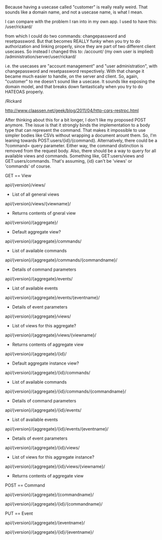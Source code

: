 Because having a usecase called "customer" is really really weird. That 
sounds like a domain name, and not a usecase name, is what I mean.

I can compare with the problem I ran into in my own app. I used to have 
this:
/user/rickard/

from which I could do two commands: changepassword and resetpassword. 
But that becomes REALLY funky when you try to do authorization and 
linking properly, since they are part of two different client usecases. 
So instead I changed this to:
/account/ (my own user is implied)
/administration/server/user/rickard/

i.e. the usecases are "account management" and "user administration", 
with changepassword and resetpassword respectively. With that change it 
became much easier to handle, on the server and client. So, again, 
"customer" to me doesn't sound like a usecase. It sounds like exposing 
the domain model, and that breaks down fantastically when you try to do 
HATEOAS properly.

/Rickard



http://www.claassen.net/geek/blog/2011/04/http-cqrs-restrpc.html


After thinking about this for a bit longer, I don't like my proposed POST anymore. The issue is that it strongly binds the implementation to a body type that can represent the command.  That makes it impossible to use simpler bodies like CSVs without wrapping a document arount them. So, I'm leaning towards POST:users/{id}/{command}. Alternatively, there could be a ?command= query parameter.  Either way, the command distinction is removed from the request body.
Also, there should be a way to query for all available views and commands.  Something like, GET:users/views and GET:users/commands. That's assuming, {id} can't be 'views' or 'commands' of course.



GET == View

api/{version}/views/
- List of all general views

api/{version}/views/{viewname}/
- Returns contents of gneral view

api/{version}/{aggregate}/
- Default aggregate view?

api/{version}/{aggregate}/commands/
- List of available commands

api/{version}/{aggregate}/commands/{commandname}/
- Details of command parameters

api/{version}/{aggregate}/events/
- List of available events

api/{version}/{aggregate}/events/{eventname}/
- Details of event parameters

api/{version}/{aggregate}/views/
- List of views for this aggregate?

api/{version}/{aggregate}/views/{viewname}/
- Returns contents of aggregate view

api/{version}/{aggregate}/{id}/
- Default aggregate instance view?

api/{version}/{aggregate}/{id}/commands/
- List of available commands

api/{version}/{aggregate}/{id}/commands/{commandname}/
- Details of command parameters

api/{version}/{aggregate}/{id}/events/
- List of available events

api/{version}/{aggregate}/{id}/events/{eventname}/
- Details of event parameters

api/{version}/{aggregate}/{id}/views/
- List of views for this aggregate instance?

api/{version}/{aggregate}/{id}/views/{viewname}/
- Returns contents of aggregate view


POST == Command

api/{version}/{aggregate}/{commandname}/

api/{version}/{aggregate}/{id}/{commandname}/

PUT == Event

api/{version}/{aggregate}/{eventname}/

api/{version}/{aggregate}/{id}/{eventname}/


